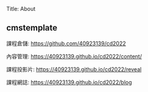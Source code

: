 Title: About

## cmstemplate

課程倉儲: <a href="https://github.com/40923139/cd2022">https://github.com/40923139/cd2022</a>

內容管理: <a href="https://40923139.github.io/cd2022/content/">https://40923139.github.io/cd2022/content/</a>

課程投影片: <a href="https://40923139.github.io/cd2022/reveal">https://40923139.github.io/cd2022/reveal</a>

課程網誌: <a href="https://40923139.github.io/cd2022/blog">https://40923139.github.io/cd2022/blog</a>








